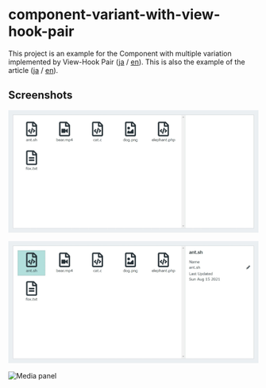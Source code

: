 # component-variant-with-view-hook-pair

This project is an example for the Component with multiple variation implemented by View-Hook Pair ([ja](https://blog.masuqat.net/2021/02/14/view-hook-pair-pattern-draft/) / [en](https://dev.to/occar421/view-hook-pair-pattern-draft-5fjd)). This is also the example of the article ([ja](https://blog.masuqat.net/2021/08/21/component-variant-with-view-hook-pair/) / [en](https://dev.to/occar421/component-variant-with-view-hook-pair-3n89)).

## Screenshots

![Default](https://raw.githubusercontent.com/MasuqaT-NET/BlogExamples/master/Web/React/component-variant-with-view-hook-pair/default.jpeg)

![Text panel](https://raw.githubusercontent.com/MasuqaT-NET/BlogExamples/master/Web/React/component-variant-with-view-hook-pair/TextPanel.jpeg)

![Media panel](https://raw.githubusercontent.com/MasuqaT-NET/BlogExamples/master/Web/React/component-variant-with-view-hook-pair/Media.jpeg)
